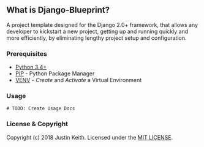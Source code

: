 ## What is Django-Blueprint?
A project template designed for the Django 2.0+ framework, that allows any developer to kickstart a new project, getting up and running quickly and more efficiently, by eliminating lengthy project setup and configuration.

### Prerequisites
* [Python 3.4+](https://www.python.org/downloads/)
* [PIP](https://pip.pypa.io/en/stable/quickstart/) - Python Package Manager
* [VENV](https://docs.python.org/3/library/venv.html) - *Create* and *Activate* a Virtual Environment

### Usage
```
# TODO: Create Usage Docs
```

### License & Copyright
Copyright (c) 2018 Justin Keith. Licensed under the [MIT LICENSE](LICENSE.md).